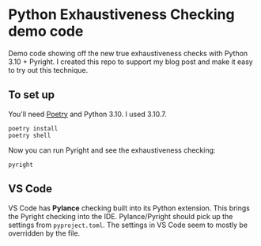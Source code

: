 # Python Exhaustiveness Checking demo code

Demo code showing off the new true exhaustiveness checks with Python 3.10 + Pyright.
I created this repo to support my blog post and make it easy to try out
this technique.

## To set up

You'll need [Poetry](https://python-poetry.org) and Python 3.10. I used 3.10.7.

```
poetry install
poetry shell
```

Now you can run Pyright and see the exhaustiveness checking:

```
pyright
```

## VS Code

VS Code has **Pylance** checking built into its Python extension. This
brings the Pyright checking into the IDE. Pylance/Pyright should pick up
the settings from `pyproject.toml`. The settings in VS Code seem to mostly
be overridden by the file.
